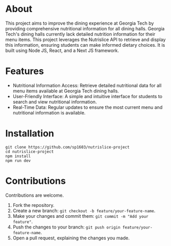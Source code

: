 # About
This project aims to improve the dining experience at Georgia Tech by providing comprehensive nutritional information for all dining halls. Georgia Tech's dining halls currently lack detailed nutrition information for their menu items. This project leverages the Nutrislice API to retrieve and display this information, ensuring students can make informed dietary choices. It is built using Node JS, React, and a Next JS framework.

# Features
- Nutritional Information Access: Retrieve detailed nutritional data for all menu items available at Georgia Tech dining halls.
- User-Friendly Interface: A simple and intuitive interface for students to search and view nutritional information.
- Real-Time Data: Regular updates to ensure the most current menu and nutritional information is available.

# Installation
```
git clone https://github.com/sp1603/nutrislice-project
cd nutrislice-project
npm install
npm run dev
```
# Contributions
Contributions are welcome.

1. Fork the repository.
2. Create a new branch: ```git checkout -b feature/your-feature-name```.
3. Make your changes and commit them: ```git commit -m "Add your feature"```.
4. Push the changes to your branch: ```git push origin feature/your-feature-name```.
5. Open a pull request, explaining the changes you made.
